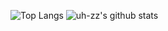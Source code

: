 
![Top Langs](https://github-readme-stats.vercel.app/api/top-langs/?username=uh-zz&theme=merko&hide=html,css)
![uh-zz's github stats](https://github-readme-stats.vercel.app/api?username=uh-zz&theme=merko&show_icons=true&count_private=true&line_height=40)
